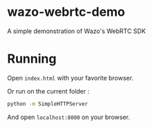 # wazo-webrtc-demo
A simple demonstration of Wazo's WebRTC SDK

# Running

Open `index.html` with your favorite browser.

Or run on the current folder :

```sh
python -m SimpleHTTPServer
```

And open `localhost:8000` on your browser.